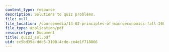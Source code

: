 ```yaml
---
content_type: resource
description: Solutions to quiz problems.
file: null
file_location: /coursemedia/14-02-principles-of-macroeconomics-fall-2004/cc5bd35addc531084cdece4e1f718866_quiz3_sol.pdf
file_type: application/pdf
resourcetype: Document
title: quiz3_sol.pdf
uid: cc5bd35a-ddc5-3108-4cde-ce4e1f718866
---
```

